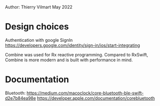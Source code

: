 Author:
Thierry Vilmart
May 2022

# Design choices

Authentication with google SignIn
https://developers.google.com/identity/sign-in/ios/start-integrating

Combine was used for Rx reactive programming. Compared to RxSwift,
Combine is more modern and is built with performance in mind.

# Documentation

Bluetooth:
https://medium.com/macoclock/core-bluetooth-ble-swift-d2e7b84ea98e
https://developer.apple.com/documentation/corebluetooth


